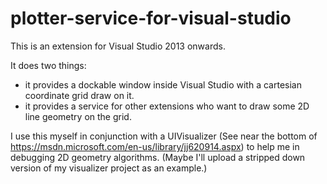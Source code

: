 # plotter-service-for-visual-studio

This is an extension for Visual Studio 2013 onwards. 

It does two things: 
- it provides a dockable window inside Visual Studio with a cartesian coordinate grid draw on it.
- it provides a service for other extensions who want to draw some 2D line geometry on the grid.

I use this myself in conjunction with a UIVisualizer (See near the bottom of https://msdn.microsoft.com/en-us/library/jj620914.aspx) to 
help me in debugging 2D geometry algorithms. 
(Maybe I'll upload a stripped down version of my visualizer project as an example.)

